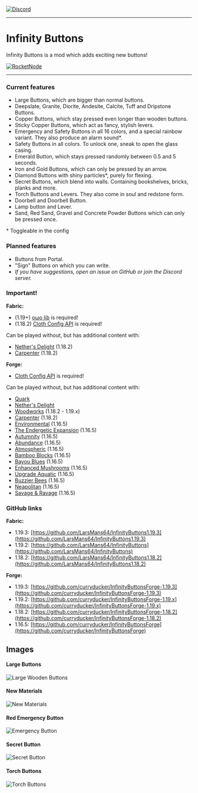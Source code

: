 [![Discord](https://i.imgur.com/JiW4MLF.png)](https://discord.gg/PJCXjSJnu2)

---

# Infinity Buttons

Infinity Buttons is a mod which adds exciting new buttons!

[![RocketNode](https://teamdiopside.nl/assets/diopside/rocketnode.png)](https://billing.rocketnode.com/aff.php?aff=150440)

---

### Current features

- Large Buttons, which are bigger than normal buttons.
- Deepslate, Granite, Diorite, Andesite, Calcite, Tuff and Dripstone Buttons.
- Copper Buttons, which stay pressed even longer than wooden buttons.
- Sticky Copper Buttons, which act as fancy, stylish levers.
- Emergency and Safety Buttons in all 16 colors, and a special rainbow variant. They also produce an alarm sound*.
- Safety Buttons in all colors. To unlock one, sneak to open the glass casing.
- Emerald Button, which stays pressed randomly between 0.5 and 5 seconds.
- Iron and Gold Buttons, which can only be pressed by an arrow.
- Diamond Buttons with shiny particles*, purely for flexing.
- Secret Buttons, which blend into walls. Containing bookshelves, bricks, planks and more.
- Torch Buttons and Levers. They also come in soul and redstone form.
- Doorbell and Doorbell Button.
- Lamp button and Lever.
- Sand, Red Sand, Gravel and Concrete Powder Buttons which can only be pressed once.

\* Toggleable in the config

### Planned features

- Buttons from Portal.
- "Sign" Buttons on which you can write.
- *If you have suggestions, open an issue on GitHub or join the Discord server.*

### Important!

**Fabric:**  
- (1.19+) [oωo lib](https://modrinth.com/mod/owo-lib) is required!
- (1.18.2) [Cloth Config API](https://www.curseforge.com/minecraft/mc-mods/cloth-config) is required!

Can be played without, but has additional content with:
- [Nether's Delight](https://www.curseforge.com/minecraft/mc-mods/nethers-delight-fabric) (1.18.2)
- [Carpenter](https://www.curseforge.com/minecraft/mc-mods/carpenter) (1.18.2)

**Forge:**  
- [Cloth Config API](https://www.curseforge.com/minecraft/mc-mods/cloth-config) is required! 

Can be played without, but has additional content with:
- [Quark](https://quarkmod.net/)
- [Nether's Delight](https://www.curseforge.com/minecraft/mc-mods/nethers-delight)
- [Woodworks](https://www.curseforge.com/minecraft/mc-mods/woodworks) (1.18.2 - 1.19.x)
- [Carpenter](https://www.curseforge.com/minecraft/mc-mods/carpenter) (1.18.2)
- [Environmental](https://www.curseforge.com/minecraft/mc-mods/environmental) (1.16.5)
- [The Endergetic Expansion](https://www.curseforge.com/minecraft/mc-mods/endergetic) (1.16.5)
- [Autumnity](https://www.curseforge.com/minecraft/mc-mods/autumnity) (1.16.5)
- [Abundance](https://www.curseforge.com/minecraft/mc-mods/abundance) (1.16.5)
- [Atmospheric](https://www.curseforge.com/minecraft/mc-mods/atmospheric) (1.16.5)
- [Bamboo Blocks](https://www.curseforge.com/minecraft/mc-mods/bamboo-blocks) (1.16.5)
- [Bayou Blues](https://www.curseforge.com/minecraft/mc-mods/bayou-blues) (1.16.5)
- [Enhanced Mushrooms](https://www.curseforge.com/minecraft/mc-mods/enhanced-mushrooms) (1.16.5)
- [Upgrade Aquatic](https://www.curseforge.com/minecraft/mc-mods/upgrade-aquatic) (1.16.5)
- [Buzzier Bees](https://www.curseforge.com/minecraft/mc-mods/buzzier-bees) (1.16.5)
- [Neapolitan](https://www.curseforge.com/minecraft/mc-mods/neapolitan) (1.16.5)
- [Savage & Ravage](https://www.curseforge.com/minecraft/mc-mods/savage-and-ravage) (1.16.5)

### GitHub links

**Fabric:** 
- 1.19.3: [https://github.com/LarsMans64/InfinityButtons1.19.3](https://github.com/LarsMans64/InfinityButtons1.19.3)
- 1.19.2: [https://github.com/LarsMans64/InfinityButtons](https://github.com/LarsMans64/InfinityButtons)
- 1.18.2: [https://github.com/LarsMans64/InfinityButtons1.18.2](https://github.com/LarsMans64/InfinityButtons1.18.2)

**Forge:**
- 1.19.3: [https://github.com/curryducker/InfinityButtonsForge-1.19.3](https://github.com/curryducker/InfinityButtonsForge-1.19.3)
- 1.19.2: [https://github.com/curryducker/InfinityButtonsForge-1.19.x](https://github.com/curryducker/InfinityButtonsForge-1.19.x)
- 1.18.2: [https://github.com/curryducker/InfinityButtonsForge-1.18.2](https://github.com/curryducker/InfinityButtonsForge-1.18.2)  
- 1.16.5: [https://github.com/curryducker/InfinityButtonsForge](https://github.com/curryducker/InfinityButtonsForge)  

## Images

#### Large Buttons
![Large Wooden Buttons](https://i.imgur.com/FinIH9G.png)

#### New Materials
![New Materials](https://i.imgur.com/9xk88AM.png)

#### Red Emergency Button
![Emergency Button](https://i.imgur.com/jkStdkN.png)

#### Secret Button
![Secret Button](https://i.imgur.com/AsBxaGF.png)

#### Torch Buttons
![Torch Buttons](https://i.imgur.com/eMpZxGw.png)

